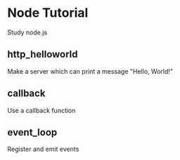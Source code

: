# Node Tutorial
Study node.js

## http_helloworld
Make a server which can print a message "Hello, World!"

## callback
Use a callback function

## event_loop
Register and emit events
